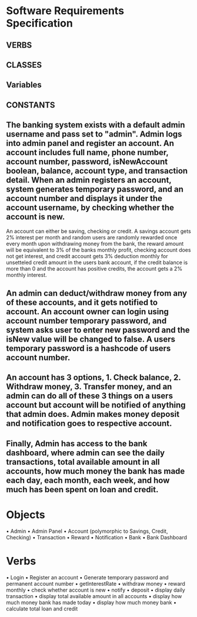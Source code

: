 # Software Requirements Specification

## VERBS
## CLASSES
## Variables
## CONSTANTS
## The banking system exists with a default admin username and pass set to "admin". Admin logs into admin panel and register an account.  An account includes full name, phone number, account number, password, isNewAccount boolean, balance, account type, and transaction detail. When an admin registers an account, system generates temporary password, and an account number and displays it under the account username, by checking whether the account is new.  
An account can either be saving, checking or credit. A savings account gets 2% interest per month and random users are randomly rewarded once every month upon withdrawing money from the bank, the reward amount will be equivalent to 3% of the banks monthly profit, checking account does not get interest, and credit account gets 3% deduction monthly for unsetteled credit amount in the users bank account, if the credit balance is more than 0 and the account has positive credits, the account gets a 2% monthly interest.

## An admin can deduct/withdraw money from any of these accounts, and it gets notified to account. An account owner can login using account number temporary password, and system asks user to enter new password and the isNew value will be changed to false. A users temporary password is a hashcode of users account number.

## An account has 3 options, 1. Check balance, 2. Withdraw money, 3. Transfer money, and an admin can do all of these 3 things on a users account but account will be notified of anything that admin does. Admin makes money deposit and notification goes to respective account.

## Finally, Admin has access to the bank dashboard, where admin can see the daily transactions, total available amount in all accounts, how much money the bank has made each day, each month, each week, and how much has been spent on loan and credit.
# Objects
•	Admin
•	Admin Panel
•	Account (polymorphic to Savings, Credit, Checking)
•	Transaction
•	Reward
•	Notification
•	Bank 
•	Bank Dashboard
# Verbs
•	Login 
•	Register an account
•	Generate temporary password and permanent account number
•	getInterestRate
•	withdraw money
•	reward monthly
•	check whether account is new
•	notify
•	deposit
•	display daily transaction
•	display total available amount in all accounts
•	display how much money bank has made today
•	display how much money bank 
•	calculate total loan and credit




